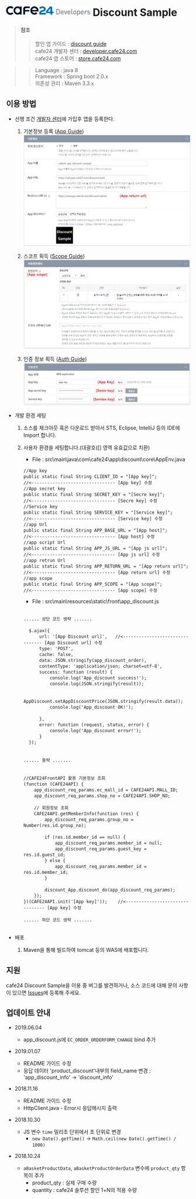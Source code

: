 ![cafe24 개발자 센터](image/cafe24_developers.png) Discount Sample
==============================

> #### 참조
>> 할인 앱 가이드 :  [discount guide](https://developer.cafe24.com/guide/front/develop?guide_no=164)\
>> cafe24 개발자 센터 : [developer.cafe24.com](https://developer.cafe24.com/)\
>> cafe24 앱 스토어 : [store.cafe24.com](https://store.cafe24.com/)

> 
>> Language : java 8 \
>> Framework : Spring boot 2.0.x \
>> 의존성 관리 : Maven 3.3.x

## 이용 방법
* 선행 조건 [개발자 센터](https://developer.cafe24.com/)에 가입후 앱을 등록한다.
    1. 기본정보 등록 ([App Guide](https://developer.cafe24.com/guide/front/intro?guide_no=47))
        ![기본 정보 세팅](image/app_dicount_set_info.PNG)
    
    2. 스코프 획득 ([Scope Guide](https://developer.cafe24.com/guide/front/develop?guide_no=58))
        ![스코프 획득](image/app_dicount_scope.PNG)
        
    3. 인증 정보 획득 ([Auth Guide](https://developer.cafe24.com/guide/front/develop?guide_no=74))
        ![인증 정보 획득](image/app_dicount_auth_info.PNG)

* 개발 환경 세팅
    1. 소스를 체크아웃 혹은 다운로드 받아서 STS, Eclipse, IntelliJ 등의 IDE에 Import 합니다.   

    2. 사용자 환경을 세팅합니다.(대괄호([] 영역 유효값으로 치환)
        * File : src\main\java\com\cafe24\app\discount\core\AppEnv.java
        ``` 
        //App key
        public static final String CLIENT_ID = "[App key]";             //<-------------------------------- [App key] 수정
        //App secret key
        public static final String SECRET_KEY = "[Secre key]";          //<-------------------------------- [Secre key] 수정
        //Service key
        public static final String SERVICE_KEY = "[Service key]";       //<-------------------------------- [Service key] 수정
        //app Url
        public static final String APP_BASE_URL = "[App host]";         //<-------------------------------- [App host] 수정
        //app script Url
        public static final String APP_JS_URL = "[App js url]";         //<-------------------------------- [App js url] 수정
        //app retrun Url
        public static final String APP_RETURN_URL = "[App return url]"; //<-------------------------------- [App return url] 수정
        //app scope
        public static final String APP_SCOPE = "[App scope]";           //<-------------------------------- [App scope] 수정
        ```
       * File : src\main\resources\static\front\app_discount.js
        ``` 
        
        ...... 상단 코드 생략 .......
        
          $.ajax({
              url: '[App Discount url]',   //<-------------------------------- [App Discount url] 수정
              type: 'POST',
              cache: false,
              data: JSON.stringify(app_discount_order),
              contentType: 'application/json; charset=utf-8',
              success: function (result) {
                  console.log('App_discount success!');
                  console.log(JSON.stringify(result));
      
                  AppDiscount.setAppDiscountPrice(JSON.stringify(result.data));
                  console.log('App_discount OK!');
      
              },
              error: function (request, status, error) {
                  console.log('App_discount error!');
              }
          });
            
            
        ...... 중략 .......
       
       
        //CAFE24FrontAPI 활용 기본정보 조회
        (function (CAFE24API) {
            app_discount_req_params.ec_mall_id = CAFE24API.MALL_ID;
            app_discount_req_params.shop_no = CAFE24API.SHOP_NO;

            // 회원정보 조회
            CAFE24API.getMemberInfo(function (res) {
                app_discount_req_params.group_no = Number(res.id.group_no);

                if (res.id.member_id == null) {
                    app_discount_req_params.member_id = null;
                    app_discount_req_params.guest_key = res.id.guest_id;
                } else {
                    app_discount_req_params.member_id = res.id.member_id;
                }

                discount_App.discount_do(app_discount_req_params);
            });
        })(CAFE24API.init('[App key]'));    //<-------------------------------- [App key] 수정

        ...... 하단 코드 생략 .......


        ```


* 배포
     1. Maven을 통해 빌드하여 tomcat 등의 WAS에 배포합니다. 
     
## 지원

cafe24 Discount Sample을 이용 중 버그를 발견하거나, 소스 코드에 대해 문의 사항이 있으면 [Issues](https://github.com/cafe24-app/app_discount_sample/issues)에 등록해 주세요.

## 업데이트 안내
* 2019.06.04
    * app_discount.js에 ```EC_ORDER_ORDERFORM_CHANGE``` bind 추가
     
* 2019.01.07 
    * README 가이드 수정 
    * 응답 데이터 'product_discount'내부의 field_name 변경 : 'app_discount_info' -> 'discount_info'

* 2018.11.16 
    * README 가이드 수정 
    * HttpClient.java - Error시 응답메시지 출력
    
* 2018.10.30 
    * JS 변수 `time` 밀리초 단위에서 초 단위로 변경
        * `new Date().getTime()` -> `Math.ceil(new Date().getTime() / 1000)`
        
* 2018.10.24
    * `aBasketProductData`, `aBasketProductOrderData` 변수에 `product_qty` 항목이 추가
        * product_qty : 실제 구매 수량
        * quantity : cafe24 솔루션 할인 1+N의 적용 수량
        